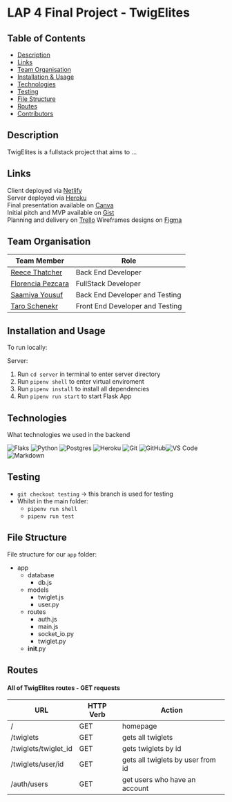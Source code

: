 # LAP 4 Final Project - TwigElites 

## Table of Contents

- [Description](#description)
- [Links](#links)
- [Team Organisation](#team-organisation)
- [Installation & Usage](#installation--usage)
- [Technologies](#technologies)
- [Testing](#testing)
- [File Structure](#file-structure)
- [Routes](#routes)
- [Contributors](#contributors)


## Description
TwigElites is a fullstack project that aims to ...

## Links
Client deployed via [Netlify]()  
Server deployed via [Heroku]()  
Final presentation available on [Canva]()  
Initial pitch and MVP available on [Gist](https://docs.google.com/presentation/d/16tDXMa6T90nQuIeHiOVL1EjXnzEruMd3iTHaqYEd8R8/edit#slide=id.g1475814baf8_2_106)  
Planning and delivery on [Trello](https://trello.com/b/TGevNNhf/lap4-project)
Wireframes designs on [Figma](https://www.figma.com/file/Fmrp2VgyvgsnlRUpHIqdQU/Untitled?node-id=0%3A1)  

## Team Organisation

| Team Member     | Role |
|----------|------|
| [Reece Thatcher]()    | Back End Developer    |
| [Florencia Pezcara]() | FullStack Developer   |
| [Saamiya Yousuf]()   | Back End Developer and Testing      |
| [Taro Schenekr]()  | Front End Developer and Testing    |


## Installation and Usage
To run locally:  

Server:
1. Run `cd server` in terminal to enter server directory
2. Run `pipenv shell` to enter virtual enviroment
3. Run `pipenv install` to install all dependencies
4. Run `pipenv run start` to start Flask App

## Technologies

What technologies we used in the backend

![Flaks](https://img.shields.io/badge/Flask-000000?style=for-the-badge&logo=flask&logoColor=white) ![Python](https://img.shields.io/badge/Python-14354C?style=for-the-badge&logo=python&logoColor=white) ![Postgres](https://img.shields.io/badge/PostgreSQL-316192?style=for-the-badge&logo=postgresql&logoColor=white) ![Heroku](https://img.shields.io/badge/Heroku-430098?style=for-the-badge&logo=heroku&logoColor=white) ![Git](https://img.shields.io/badge/-Git-%23F05032?style=flat&logo=git&logoColor=%23ffffff) ![GitHub](https://img.shields.io/badge/-GitHub-181717?style=flat&logo=github)![VS Code](http://img.shields.io/badge/-VS%20Code-007ACC?style=flat&logo=visual-studio-code&logoColor=ffffff) ![Markdown](https://img.shields.io/badge/-Markdown-000000?style=flat&logo=markdown)

## Testing
- `git checkout testing` -> this branch is used for testing
- Whilst in the main folder:
    - `pipenv run shell`
    - `pipenv run test`

## File Structure

File structure for our `app` folder:

- app
    - database
        - db.js
    - models
        - twiglet.js
        - user.py
    - routes
        - auth.js
        - main.js
        - socket_io.py
        - twiglet.py
    - __init__.py

## Routes

#### All of TwigElites routes - GET requests

| **URL**        | **HTTP Verb** | **Action**     |
| -------------- | ------------- | -------------- |
| /              | GET           | homepage       |
| /twiglets      | GET           | gets all twiglets |
| /twiglets/twiglet_id  | GET    | gets twiglets by id |
| /twiglets/user/id  | GET    | gets all twiglets by user from id |
| /auth/users    | GET            | get users who have an account |

